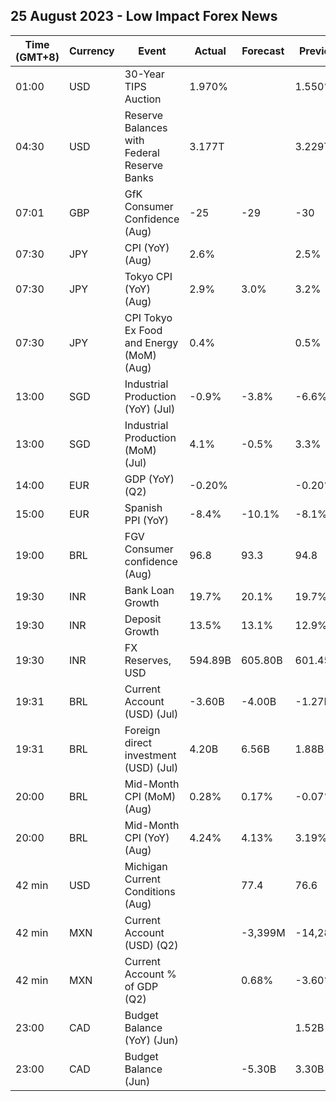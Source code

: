 ## 25 August 2023 - Low Impact Forex News

| Time (GMT+8) | Currency | Event | Actual | Forecast | Previous |
|------|----------|-------|--------|----------|----------|
| 01:00 | USD | 30-Year TIPS Auction | 1.970% |  | 1.550% |
| 04:30 | USD | Reserve Balances with Federal Reserve Banks | 3.177T |  | 3.229T |
| 07:01 | GBP | GfK Consumer Confidence (Aug) | -25 | -29 | -30 |
| 07:30 | JPY | CPI (YoY) (Aug) | 2.6% |  | 2.5% |
| 07:30 | JPY | Tokyo CPI (YoY) (Aug) | 2.9% | 3.0% | 3.2% |
| 07:30 | JPY | CPI Tokyo Ex Food and Energy (MoM) (Aug) | 0.4% |  | 0.5% |
| 13:00 | SGD | Industrial Production (YoY) (Jul) | -0.9% | -3.8% | -6.6% |
| 13:00 | SGD | Industrial Production (MoM) (Jul) | 4.1% | -0.5% | 3.3% |
| 14:00 | EUR | GDP (YoY) (Q2) | -0.20% |  | -0.20% |
| 15:00 | EUR | Spanish PPI (YoY) | -8.4% | -10.1% | -8.1% |
| 19:00 | BRL | FGV Consumer confidence (Aug) | 96.8 | 93.3 | 94.8 |
| 19:30 | INR | Bank Loan Growth | 19.7% | 20.1% | 19.7% |
| 19:30 | INR | Deposit Growth | 13.5% | 13.1% | 12.9% |
| 19:30 | INR | FX Reserves, USD | 594.89B | 605.80B | 601.45B |
| 19:31 | BRL | Current Account (USD) (Jul) | -3.60B | -4.00B | -1.27B |
| 19:31 | BRL | Foreign direct investment (USD) (Jul) | 4.20B | 6.56B | 1.88B |
| 20:00 | BRL | Mid-Month CPI (MoM) (Aug) | 0.28% | 0.17% | -0.07% |
| 20:00 | BRL | Mid-Month CPI (YoY) (Aug) | 4.24% | 4.13% | 3.19% |
| 42 min | USD | Michigan Current Conditions (Aug) |  | 77.4 | 76.6 |
| 42 min | MXN | Current Account (USD) (Q2) |  | -3,399M | -14,282M |
| 42 min | MXN | Current Account % of GDP (Q2) |  | 0.68% | -3.60% |
| 23:00 | CAD | Budget Balance (YoY) (Jun) |  |  | 1.52B |
| 23:00 | CAD | Budget Balance (Jun) |  | -5.30B | 3.30B |
